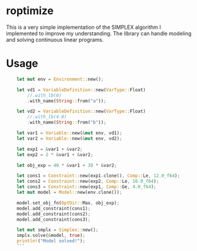 # roptimize
This is a very simple implementation of the SIMPLEX algorithm I implemented to improve my understanding. The library can handle modeling and solving continuous linear programs.

# Usage

```rust
    let mut env = Environment::new();

    let vd1 = VariableDefinition::new(VarType::Float)
        //.with_lb(0)
        .with_name(String::from("a"));

    let vd2 = VariableDefinition::new(VarType::Float)
        //.with_lb(4.0)
        .with_name(String::from("b"));

    let var1 = Variable::new(&mut env, vd1);
    let var2 = Variable::new(&mut env, vd2);

    let exp1 = &var1 + &var2;
    let exp2 = 2 * &var1 + &var2;

    let obj_exp = 40 * &var1 + 30 * &var2;

    let cons1 = Constraint::new(exp1.clone(), Comp::Le, 12.0_f64);
    let cons2 = Constraint::new(exp2, Comp::Le, 16.0_f64);
    let cons3 = Constraint::new(exp1, Comp::Ge, 4.0_f64);
    let mut model = Model::new(env.clone());

    model.set_obj_fn(OptDir::Max, obj_exp);
    model.add_constraint(cons1);
    model.add_constraint(cons2);
    model.add_constraint(cons3);

    let mut smplx = Simplex::new();
    smplx.solve(&model, true);
    println!("Model solved!");
    ```

